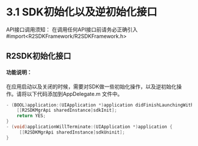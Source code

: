 # 3.1 SDK初始化以及逆初始化接口

API接口调用须知： 在调用任何API接口前请务必正确引入\#import&lt;R2SDKFramework/R2SDKFramework.h&gt;

## R2SDK初始化接口 

#### 功能说明：

 在应用启动以及关闭的时候，需要对SDK做一些初始化操作，以及逆初始化操作。请将以下代码添加到AppDelegate.m 文件中。

```objectivec
- (BOOL)application:(UIApplication *)application didFinishLaunchingWithOptions:(NSDictionary *)launchOptions {
    [[R2SDKMgrApi sharedInstance]sdkInit];
    return YES;
}
- (void)applicationWillTerminate:(UIApplication *)application {
     [[R2SDKMgrApi sharedInstance]sdkUninit];
}
```

